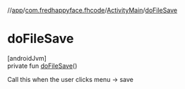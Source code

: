 //[app](../../../index.md)/[com.fredhappyface.fhcode](../index.md)/[ActivityMain](index.md)/[doFileSave](do-file-save.md)

# doFileSave

[androidJvm]\
private fun [doFileSave](do-file-save.md)()

Call this when the user clicks menu -> save
